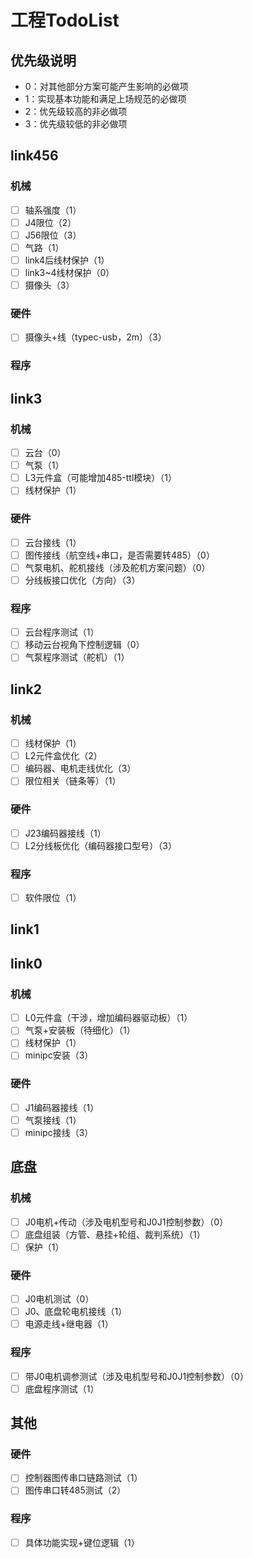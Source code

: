 # 工程TodoList

## 优先级说明

- 0：对其他部分方案可能产生影响的必做项
- 1：实现基本功能和满足上场规范的必做项
- 2：优先级较高的非必做项
- 3：优先级较低的非必做项

## link456

### 机械

- [ ] 轴系强度（1）
- [ ] J4限位（2）
- [ ] J56限位（3）
- [ ] 气路（1）
- [ ] link4后线材保护（1）
- [ ] link3~4线材保护（0）
- [ ] 摄像头（3）

### 硬件

- [ ] 摄像头+线（typec-usb，2m）（3）

### 程序

## link3

### 机械

- [ ] 云台（0）
- [ ] 气泵（1）
- [ ] L3元件盒（可能增加485-ttl模块）（1）
- [ ] 线材保护（1）

### 硬件

- [ ] 云台接线（1）
- [ ] 图传接线（航空线+串口，是否需要转485）（0）
- [ ] 气泵电机、舵机接线（涉及舵机方案问题）（0）
- [ ] 分线板接口优化（方向）（3）

### 程序

- [ ] 云台程序测试（1）
- [ ] 移动云台视角下控制逻辑（0）
- [ ] 气泵程序测试（舵机）（1）

## link2

### 机械

- [ ] 线材保护（1）
- [ ] L2元件盒优化（2）
- [ ] 编码器、电机走线优化（3）
- [ ] 限位相关（链条等）（1）

### 硬件

- [ ] J23编码器接线（1）
- [ ] L2分线板优化（编码器接口型号）（3）

### 程序

- [ ] 软件限位（1）

## link1

## link0

### 机械

- [ ] L0元件盒（干涉，增加编码器驱动板）（1）
- [ ] 气泵+安装板（待细化）（1）
- [ ] 线材保护（1）
- [ ] minipc安装（3）

### 硬件

- [ ] J1编码器接线（1）
- [ ] 气泵接线（1）
- [ ] minipc接线（3）

## 底盘

### 机械

- [ ] J0电机+传动（涉及电机型号和J0J1控制参数）（0）
- [ ] 底盘组装（方管、悬挂+轮组、裁判系统）（1）
- [ ] 保护（1）

### 硬件

- [ ] J0电机测试（0）
- [ ] J0、底盘轮电机接线（1）
- [ ] 电源走线+继电器（1）

### 程序

- [ ] 带J0电机调参测试（涉及电机型号和J0J1控制参数）（0）
- [ ] 底盘程序测试（1）

## 其他

### 硬件

- [ ] 控制器图传串口链路测试（1）
- [ ] 图传串口转485测试（2）

### 程序

- [ ] 具体功能实现+键位逻辑（1）
